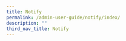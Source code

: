```yaml
---
title: Notify
permalink: /admin-user-guide/notify/index/
description: ""
third_nav_title: Notify
---
```


